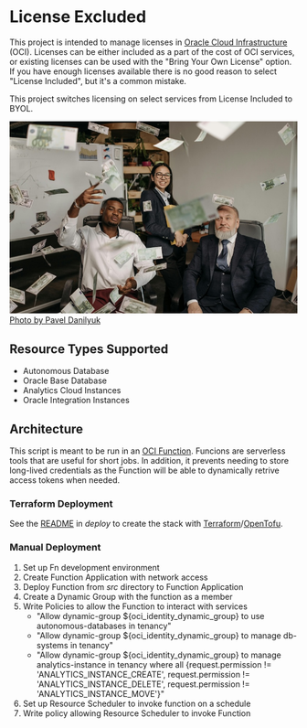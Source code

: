 # License Excluded

This project is intended to manage licenses in [Oracle Cloud Infrastructure](https://www.oracle.com/cloud/) (OCI). Licenses can be either included as a part of the cost of OCI services, or existing licenses can be used with the "Bring Your Own License" option. If you have enough licenses available there is no good reason to select "License Included", but it's a common mistake.

This project switches licensing on select services from License Included to BYOL.

![Business people making it rain money](./images/pexels-pavel-danilyuk.jpg)
[Photo by Pavel Danilyuk](https://www.pexels.com/photo/paper-money-falling-around-the-people-in-business-attire-in-the-office-7654628/)

## Resource Types Supported

- Autonomous Database
- Oracle Base Database
- Analytics Cloud Instances
- Oracle Integration Instances

## Architecture

This script is meant to be run in an [OCI Function](https://docs.oracle.com/en-us/iaas/Content/Functions/Concepts/functionsoverview.htm). Funcions are serverless tools that are useful for short jobs. In addition, it prevents needing to store long-lived credentials as the Function will be able to dynamically retrive access tokens when needed.

### Terraform Deployment

See the [README](deploy/README.md) in *deploy* to create the stack with [Terraform](https://www.terraform.io/)/[OpenTofu](https://opentofu.org/).

### Manual Deployment

1. Set up Fn development environment
1. Create Function Application with network access
1. Deploy Function from *src* directory to Function Application
1. Create a Dynamic Group with the function as a member
1. Write Policies to allow the Function to interact with services
    - "Allow dynamic-group ${oci_identity_dynamic_group} to use autonomous-databases in tenancy"
    - "Allow dynamic-group ${oci_identity_dynamic_group} to manage db-systems in tenancy"
    - "Allow dynamic-group ${oci_identity_dynamic_group} to manage analytics-instance in tenancy where all {request.permission != 'ANALYTICS_INSTANCE_CREATE', request.permission != 'ANALYTICS_INSTANCE_DELETE', request.permission != 'ANALYTICS_INSTANCE_MOVE'}"
1. Set up Resource Scheduler to invoke function on a schedule
1. Write policy allowing Resource Scheduler to invoke Function
